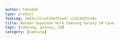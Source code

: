 ```yaml
---
author: tokodab
type: product
featimg: 1AV4cvlCiwTuhKfFka9r_sLU5ZHZYnnAs
title: Batman Superman Hulk Samsung Galaxy S9 Case
tags: [samsung, galaxy, s9]
category: [samsung]
---
```

